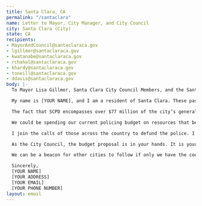 ```yaml
---
title: Santa Clara, CA
permalink: "/santaclara"
name: Letter to Mayor, City Manager, and City Council
city: Santa Clara (City)
state: CA
recipients:
- MayorAndCouncil@santaclaraca.gov
- lgillmor@santaclaraca.gov
- kwatanabe@santaclaraca.gov
- rchahal@santaclaraca.gov
- khardy@santaclaraca.gov
- toneill@santaclaraca.gov
- ddavis@santaclaraca.gov
body: |-
  To Mayor Lisa Gillmor, Santa Clara City Council Members, and the Santa Clara City Manager,

  My name is [YOUR NAME], and I am a resident of Santa Clara. These past weeks, our nation and community have been gripped by protests calling for an end to racism and anti-Blackness and a complete overhaul of our approach to criminal justice in America. I ask that our voices be heard and that real change be made to the way this city allocates its resources. The Bay Area has been at the forefront of much of this action. Accordingly, it has come to my attention that the budget for 2020-2021 is under review as these protests continue. SCPD is a poor use of our resources.

  The fact that SCPD encompasses over $77 million of the city’s general operating fund in the proposed 2020-2021 budget is deeply concerning. Research shows that a living wage, access to holistic health services and treatment, educational opportunity, and stable housing are far more successful at reducing crime than police or prisons (Source: Popular Democracy).

  We could be spending our current policing budget on resources that better serve the community, such as affordable housing, public education, mental health resources, and improving the library system, just to name a few. Amidst a pandemic in which everyone has been affected monetarily, the police system should be the first to be defunded. There are other far more important initiatives that need our money.

  I join the calls of those across the country to defund the police. I demand a budget that adequately and effectively meets the needs of at-risk Santa Clara residents during this trying and uncertain time when livelihoods are on the line. I ask you to meaningfully reallocate funds towards social programs and resources that support housing, education, and other critical community needs. I urge you to pass a budget that supports community well-being, rather than empowers the police forces that tear them apart.

  As the City Council, the budget proposal is in your hands. It is your duty to represent your constituents. I am urging you to completely revise the budget for the 2020-2021 fiscal year.

  We can be a beacon for other cities to follow if only we have the courage to change.

  Sincerely,
  [YOUR NAME]
  [YOUR ADDRESS]
  [YOUR EMAIL]
  [YOUR PHONE NUMBER]
layout: email
---
```



